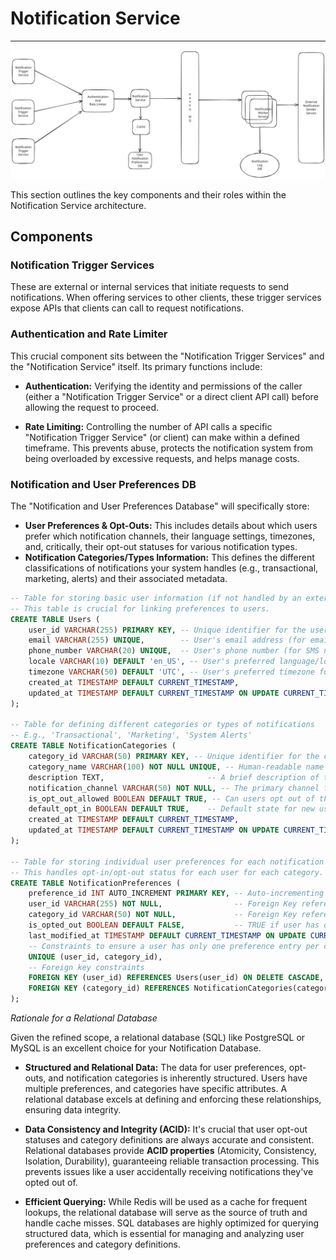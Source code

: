 # Notification Service

---

![Notification Service Diagram](notification.svg)

This section outlines the key components and their roles within the Notification Service architecture.

## Components


### Notification Trigger Services
These are external or internal services that initiate requests to send notifications. 
When offering services to other clients, these trigger services expose APIs that clients can call to request notifications.
	

### Authentication and Rate Limiter

This crucial component sits between the "Notification Trigger Services" and the "Notification Service" itself. 
Its primary functions include:
* **Authentication:** Verifying the identity and permissions of the caller (either a "Notification Trigger Service" or a direct client API call) 
before allowing the request to proceed.

* **Rate Limiting:** Controlling the number of API calls a specific "Notification Trigger Service" (or client) 
can make within a defined timeframe. This prevents abuse, protects the notification system from being overloaded by excessive requests, and helps manage costs.
	
### Notification and User Preferences DB

The "Notification and User Preferences Database" will specifically store:

* **User Preferences & Opt-Outs:** This includes details about which users prefer which notification channels, 
their language settings, timezones, and, critically, their opt-out statuses for various notification types.
* **Notification Categories/Types Information:** This defines the different classifications of notifications your system handles (e.g., transactional, marketing, alerts) 
and their associated metadata.


```sql
-- Table for storing basic user information (if not handled by an external User Service)
-- This table is crucial for linking preferences to users.
CREATE TABLE Users (
    user_id VARCHAR(255) PRIMARY KEY, -- Unique identifier for the user (e.g., UUID, client-specific ID)
    email VARCHAR(255) UNIQUE,        -- User's email address (for email notifications)
    phone_number VARCHAR(20) UNIQUE,  -- User's phone number (for SMS notifications)
    locale VARCHAR(10) DEFAULT 'en_US', -- User's preferred language/locale (e.g., 'en_US', 'fr_FR')
    timezone VARCHAR(50) DEFAULT 'UTC', -- User's preferred timezone for scheduling
    created_at TIMESTAMP DEFAULT CURRENT_TIMESTAMP,
    updated_at TIMESTAMP DEFAULT CURRENT_TIMESTAMP ON UPDATE CURRENT_TIMESTAMP
);

-- Table for defining different categories or types of notifications
-- E.g., 'Transactional', 'Marketing', 'System Alerts'
CREATE TABLE NotificationCategories (
    category_id VARCHAR(50) PRIMARY KEY, -- Unique identifier for the category (e.g., 'ORDER_CONFIRMATION', 'PROMOTIONAL_NEWSLETTER')
    category_name VARCHAR(100) NOT NULL UNIQUE, -- Human-readable name (e.g., 'Order Confirmation', 'Promotional Newsletter')
    description TEXT,                       -- A brief description of the category
    notification_channel VARCHAR(50) NOT NULL, -- The primary channel for this category (e.g., 'EMAIL', 'SMS', 'PUSH', 'IN_APP')
    is_opt_out_allowed BOOLEAN DEFAULT TRUE, -- Can users opt out of this category? (e.g., transactional might not allow opt-out)
    default_opt_in BOOLEAN DEFAULT TRUE,    -- Default state for new users (true for opt-in, false for opt-out)
    created_at TIMESTAMP DEFAULT CURRENT_TIMESTAMP,
    updated_at TIMESTAMP DEFAULT CURRENT_TIMESTAMP ON UPDATE CURRENT_TIMESTAMP
);

-- Table for storing individual user preferences for each notification category
-- This handles opt-in/opt-out status for each user for each category.
CREATE TABLE NotificationPreferences (
    preference_id INT AUTO_INCREMENT PRIMARY KEY, -- Auto-incrementing unique ID for each preference entry
    user_id VARCHAR(255) NOT NULL,                -- Foreign Key referencing Users table
    category_id VARCHAR(50) NOT NULL,             -- Foreign Key referencing NotificationCategories table
    is_opted_out BOOLEAN DEFAULT FALSE,           -- TRUE if user has opted out, FALSE if opted in
    last_modified_at TIMESTAMP DEFAULT CURRENT_TIMESTAMP ON UPDATE CURRENT_TIMESTAMP,
    -- Constraints to ensure a user has only one preference entry per category
    UNIQUE (user_id, category_id),
    -- Foreign key constraints
    FOREIGN KEY (user_id) REFERENCES Users(user_id) ON DELETE CASCADE,
    FOREIGN KEY (category_id) REFERENCES NotificationCategories(category_id) ON DELETE CASCADE
);
```

*Rationale for a Relational Database*

Given the refined scope, a relational database (SQL) like PostgreSQL or MySQL is an excellent choice for your Notification Database.

* **Structured and Relational Data:** The data for user preferences, opt-outs, and notification categories is inherently structured. 
Users have multiple preferences, and categories have specific attributes. 
A relational database excels at defining and enforcing these relationships, ensuring data integrity.

* **Data Consistency and Integrity (ACID):** It's crucial that user opt-out statuses and category definitions are always accurate and consistent. 
Relational databases provide **ACID properties** (Atomicity, Consistency, Isolation, Durability), guaranteeing reliable transaction processing. 
This prevents issues like a user accidentally receiving notifications they've opted out of.

* **Efficient Querying:** While Redis will be used as a cache for frequent lookups, the relational database will serve as the source of truth and handle cache misses. 
SQL databases are highly optimized for querying structured data, which is essential for managing and analyzing user preferences and category definitions.